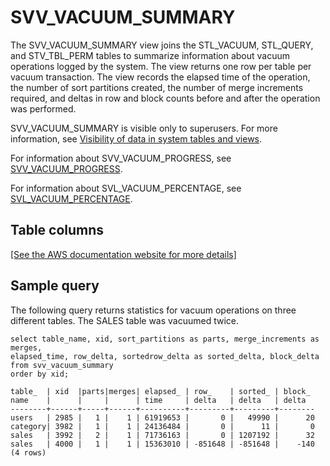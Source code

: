 # SVV\_VACUUM\_SUMMARY<a name="r_SVV_VACUUM_SUMMARY"></a>

The SVV\_VACUUM\_SUMMARY view joins the STL\_VACUUM, STL\_QUERY, and STV\_TBL\_PERM tables to summarize information about vacuum operations logged by the system\. The view returns one row per table per vacuum transaction\. The view records the elapsed time of the operation, the number of sort partitions created, the number of merge increments required, and deltas in row and block counts before and after the operation was performed\.

SVV\_VACUUM\_SUMMARY is visible only to superusers\. For more information, see [Visibility of data in system tables and views](c_visibility-of-data.md)\.

For information about SVV\_VACUUM\_PROGRESS, see [SVV\_VACUUM\_PROGRESS](r_SVV_VACUUM_PROGRESS.md)\.

For information about SVL\_VACUUM\_PERCENTAGE, see [SVL\_VACUUM\_PERCENTAGE](r_SVL_VACUUM_PERCENTAGE.md)\.

## Table columns<a name="r_SVV_VACUUM_SUMMARY-table-columns"></a>

[\[See the AWS documentation website for more details\]](http://docs.aws.amazon.com/redshift/latest/dg/r_SVV_VACUUM_SUMMARY.html)

## Sample query<a name="r_SVV_VACUUM_SUMMARY-sample-query"></a>

The following query returns statistics for vacuum operations on three different tables\. The SALES table was vacuumed twice\. 

```
select table_name, xid, sort_partitions as parts, merge_increments as merges,
elapsed_time, row_delta, sortedrow_delta as sorted_delta, block_delta
from svv_vacuum_summary
order by xid;

table_  | xid  |parts|merges| elapsed_ | row_    | sorted_ | block_
name    |      |     |      | time     | delta   | delta   | delta
--------+------+-----+------+----------+---------+---------+--------
users   | 2985 |   1 |    1 | 61919653 |       0 |   49990 |      20
category| 3982 |   1 |    1 | 24136484 |       0 |      11 |       0
sales   | 3992 |   2 |    1 | 71736163 |       0 | 1207192 |      32
sales   | 4000 |   1 |    1 | 15363010 | -851648 | -851648 |    -140
(4 rows)
```
